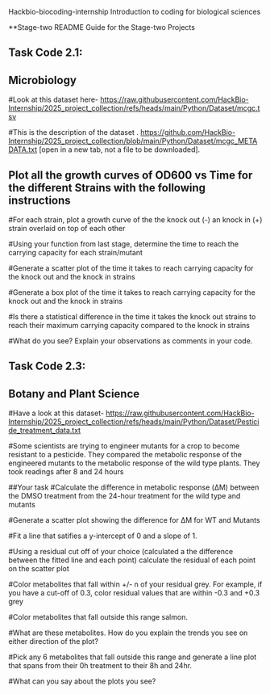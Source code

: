 Hackbio-biocoding-internship Introduction to coding for biological sciences

**Stage-two
README Guide for the Stage-two Projects

## Task Code 2.1:
## Microbiology

#Look at this dataset here- https://raw.githubusercontent.com/HackBio-Internship/2025_project_collection/refs/heads/main/Python/Dataset/mcgc.tsv

#This is the description of the dataset . https://github.com/HackBio-Internship/2025_project_collection/blob/main/Python/Dataset/mcgc_METADATA.txt [open in a new tab, not a file to be downloaded].

## Plot all the growth curves of OD600 vs Time for the different Strains with the following instructions

#For each strain, plot a growth curve of the the knock out (-) an knock in (+) strain overlaid on top of each other

#Using your function from last stage, determine the time to reach the carrying capacity for each strain/mutant

#Generate a scatter plot of the time it takes to reach carrying capacity for the knock out and the knock in strains

#Generate a box plot of the time it takes to reach carrying capacity for the knock out and the knock in strains

#Is there a statistical difference in the time it takes the knock out strains to reach their maximum carrying capacity compared to the knock in strains

#What do you see? Explain your observations as comments in your code.


## Task Code 2.3:
## Botany and Plant Science
#Have a look at this dataset- https://raw.githubusercontent.com/HackBio-Internship/2025_project_collection/refs/heads/main/Python/Dataset/Pesticide_treatment_data.txt

#Some scientists are trying to engineer mutants for a crop to become resistant to a pesticide. They compared the metabolic response of the engineered mutants to the metabolic response of the wild type plants. They took readings after 8 and 24 hours

##Your task
#Calculate the difference in metabolic response (ΔM) between the DMSO treatment from the 24-hour treatment for the wild type and mutants

#Generate a scatter plot showing the difference for ΔM for WT and Mutants

#Fit a line that satifies a y-intercept of 0 and a slope of 1.

#Using a residual cut off of your choice (calculated a the difference between the fitted line and each point) calculate the residual of each point on the scatter plot

#Color metabolites that fall within +/- n of your residual grey. For example, if you have a cut-off of 0.3, color residual values that are within -0.3 and +0.3 grey

#Color metabolites that fall outside this range salmon.

#What are these metabolites. How do you explain the trends you see on either direction of the plot?

#Pick any 6 metabolites that fall outside this range and generate a line plot that spans from their 0h treatment to their 8h and 24hr.

#What can you say about the plots you see?


